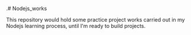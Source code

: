 .# Nodejs_works

This repository would hold some practice project works carried out in my Nodejs learning process, until I'm ready to build projects. 
